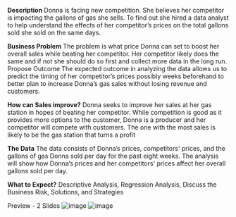 
**Description**
Donna is facing new competition. She believes her competitor is impacting the gallons of gas she sells. To find out she hired a data analyst to help understand the effects of her competitor’s prices on the total gallons sold she sold on the same days.  

**Business Problem**
The problem is what price Donna can set to boost her overall sales while beating her competitor. Her competitor likely does the same and if not she should do so first and collect more data in the long run.
Propose Outcome
The expected outcome in analyzing the data allows us to predict the timing of her competitor’s prices possibly weeks beforehand to better plan to increase Donna’s gas sales without losing revenue and customers. 

**How can Sales improve?**
Donna seeks to improve her sales at her gas station in hopes of beating her competitor. While competition is good as it provides more options to the customer, Donna is a producer and her competitor will compete with customers. The one with the most sales is likely to be the gas station that turns a profit

**The Data**
The data consists of Donna’s prices, competitors' prices, and the gallons of gas Donna sold per day for the past eight weeks. The analysis will show how Donna’s prices and her competitors' prices affect her overall gallons sold per day. 

**What to Expect?**
Descriptive Analysis, Regression Analysis, Discuss the Business Risk, Solutions, and Strategies 


Preview - 2 Slides
![image](https://github.com/user-attachments/assets/1590ca16-3639-45e1-a319-4701988b245e)
![image](https://github.com/user-attachments/assets/13eb8e82-7eaa-4445-bc71-7fd4607fa8e5)
